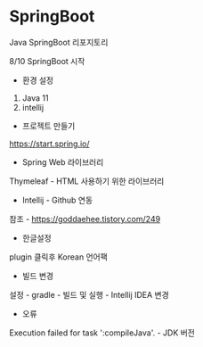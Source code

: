 # SpringBoot
Java SpringBoot 리포지토리


8/10
SpringBoot 시작

- 환경 설정
1. Java 11
2. intellij

- 프로젝트 만들기

https://start.spring.io/


- Spring Web 라이브러리

Thymeleaf - HTML 사용하기 위한 라이브러리

- Intellij - Github 연동

참조 - https://goddaehee.tistory.com/249

- 한글설정

plugin 클릭후 Korean 언어팩 

- 빌드 변경

설정 - gradle - 빌드 및 실행 - Intellij IDEA 변경


- 오류

Execution failed for task ':compileJava'. - JDK 버전 
